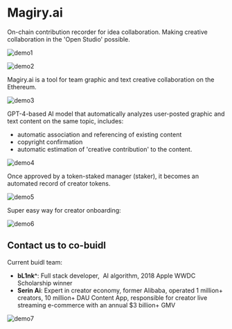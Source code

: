 # Magiry.ai
On-chain contribution recorder for idea collaboration.
Making creative collaboration in the 'Open Studio' possible.

![demo1](images/cover1.png)

![demo2](images/cover2.png)

Magiry.ai is a tool for team graphic and text creative collaboration on the Ethereum. 

![demo3](images/cover3.png)

GPT-4-based AI model that automatically analyzes user-posted graphic and text content on the same topic, includes: 
- automatic association and referencing of existing content
- copyright confirmation
- automatic estimation of 'creative contribution' to the content.

![demo4](images/cover4.png)

Once approved by a token-staked manager (staker), it becomes an automated record of creator tokens.

![demo5](images/cover5.png)

Super easy way for creator onboarding:

![demo6](images/cover6.png)
## Contact us to co-buidl
Current buidl team:
- **bL1nk^**: Full stack developer,  AI algorithm, 2018 Apple WWDC Scholarship winner
- **Serin Ai**: Expert in creator economy, former Alibaba, operated 1 million+ creators, 10 million+ DAU Content App, responsible for creator live streaming e-commerce with an annual $3 billion+ GMV

![demo7](images/cover7.png)
